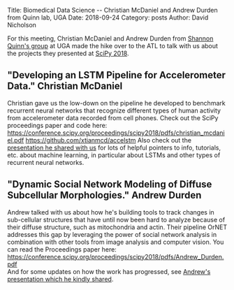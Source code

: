 Title: Biomedical Data Science -- Christian McDaniel and Andrew Durden from Quinn lab, UGA
Date: 2018-09-24
Category: posts
Author: David Nicholson

For this meeting, Christian McDaniel and Andrew Durden from
[Shannon Quinn's group](https://quinngroup.github.io/) at UGA made the 
hike over to the ATL to talk with us about the projects they presented 
at [SciPy 2018](https://scipy2018.scipy.org/ehome/index.php?eventid=299527&). 

## "Developing an LSTM Pipeline for Accelerometer Data." Christian McDaniel
Christian gave us the low-down on the pipeline he developed to benchmark
recurrent neural networks that recognize different types of human activity 
from accelerometer data recorded from cell phones.
Check out the SciPy proceedings paper and code here:  
https://conference.scipy.org/proceedings/scipy2018/pdfs/christian_mcdaniel.pdf
https://github.com/xtianmcd/accelstm
Also check out the [presentation he shared with us](https://github.com/Data-Science-for-Scientists-ATL/meeting-09-24/blob/master/accelstm/accelstm_qrg_presF18%20slides.pdf)
for lots of helpful pointers to info, tutorials, etc. about machine learning,
in particular about LSTMs and other types of recurrent neural networks.

## "Dynamic Social Network Modeling of Diffuse Subcellular Morphologies." Andrew Durden
Andrew talked with us about how he's building tools to track changes 
in sub-cellular structures that have until now been hard 
to analyze because of their diffuse structure, such as mitochondria and actin.
Their pipeline OrNET addresses this gap by leveraging the power of social network 
analysis in combination with other tools from image analysis and 
computer vision. You can read the Proceedings paper here:
https://conference.scipy.org/proceedings/scipy2018/pdfs/Andrew_Durden.pdf  
And for some updates on how the work has progressed, 
see [Andrew's presentation which he kindly shared](https://github.com/Data-Science-for-Scientists-ATL/meeting-09-24/blob/master/Ornet_slides/Dynamic%20Social%20Network%20Modeling%20of%20Diffuse%20Subcellular%20Morphologies.pdf).




